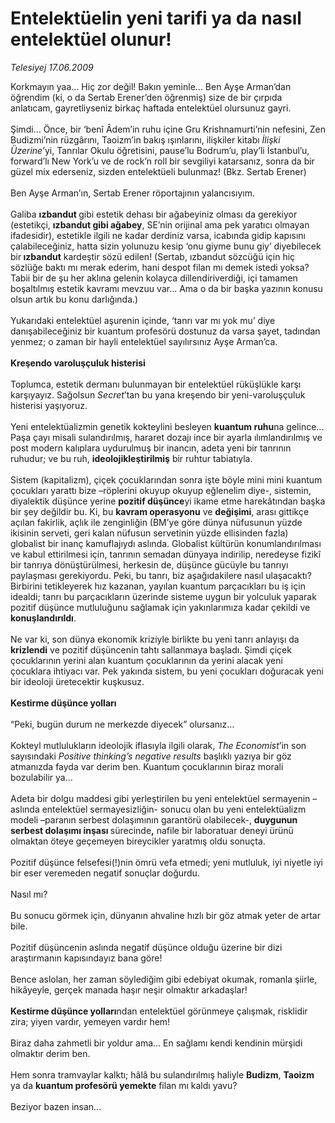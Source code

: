 # Entelektüelin yeni tarifi ya da nasıl entelektüel olunur!

*Telesiyej 17.06.2009*

<div class="taraf_structure_2col_1zq">
<div class="margen_n">



 <p>Korkmayın yaa... Hiç zor değil! Bakın yeminle... Ben Ayşe Arman’dan öğrendim (ki, o da Sertab Erener’den öğrenmiş) size de bir çırpıda anlatıcam, gayretliyseniz birkaç haftada entelektüel olursunuz gayri. <br/><br/>Şimdi... Önce, bir ‘benî Âdem’in ruhu içine Gru Krishnamurti’nin nefesini, Zen Budizmi’nin rüzgârını, Taoizm’in bakış ışınlarını, ilişkiler kitabı <i>İlişki Üzerine</i>’yi, Tanrılar Okulu öğretisini, pause’lu Bodrum’u, play’li İstanbul’u, forward’lı New York’u ve de rock’n roll bir sevgiliyi katarsanız, sonra da bir güzel mix ederseniz, sizden entelektüeli bulunmaz! (Bkz. Sertab Erener) <br/><br/>Ben Ayşe Arman’ın, Sertab Erener röportajının yalancısıyım. <br/><br/>Galiba <b>ızbandut </b>gibi estetik dehası bir ağabeyiniz olması da gerekiyor (estetikçi, <b>ızbandut gibi ağabey</b>, SE’nin orijinal ama pek yaratıcı olmayan ifadesidir), estetikle ilgili ne kadar derdiniz varsa, icabında gidip kapısını çalabileceğiniz, hatta sizin yolunuzu kesip ‘onu giyme bunu giy’ diyebilecek bir<b> ızbandut</b> kardeştir sözü edilen! (Sertab, ızbandut sözcüğü için hiç sözlüğe baktı mı merak ederim, hani despot filan mı demek istedi yoksa? Tabii bir de şu her aklına gelenin kolayca dillendiriverdiği, içi tamamen boşaltılmış estetik kavramı mevzuu var... Ama o da bir başka yazının konusu olsun artık bu konu darlığında.) <br/><br/>Yukarıdaki entelektüel aşurenin içinde, ‘tanrı var mı yok mu’ diye danışabileceğiniz bir kuantum profesörü dostunuz da varsa şayet, tadından yenmez; o zaman bir hayli entelektüel sayılırsınız Ayşe Arman’ca.<b> <br/><br/>Kreşendo varoluşçuluk histerisi</b> <br/><br/>Toplumca, estetik dermanı bulunmayan bir entelektüel rüküşlükle karşı karşıyayız. Sağolsun <i>Secret</i>’tan bu yana kreşendo bir yeni-varoluşçuluk histerisi yaşıyoruz. <br/><br/>Yeni entelektüalizmin genetik kokteylini besleyen <b>kuantum ruhu</b>na gelince... Paşa çayı misali sulandırılmış, hararet dozajı ince bir ayarla ılımlandırılmış ve post modern kalıplara uydurulmuş bir inancın, adeta yeni bir tanrının ruhudur; ve bu ruh, <b>ideolojikleştirilmiş</b> bir ruhtur tabiatıyla. <br/><br/>Sistem (kapitalizm), çiçek çocuklarından sonra işte böyle mini mini kuantum çocukları yarattı bize –röplerini okuyup okuyup eğlenelim diye-, sistemin, diyalektik düşünce yerine <b>pozitif düşünce</b>yi ikame etme harekâtından başka bir şey değildir bu. Ki, bu <b>kavram operasyonu</b> ve <b>değişimi</b>, arası gittikçe açılan fakirlik, açlık ile zenginliğin (BM’ye göre dünya nüfusunun yüzde ikisinin serveti, geri kalan nüfusun servetinin yüzde ellisinden fazla) globalist bir inanç kamuflajıydı aslında. Globalist kültürün konumlandırılması ve kabul ettirilmesi için, tanrının semadan dünyaya indirilip, neredeyse fizikî bir tanrıya dönüştürülmesi, herkesin de, düşünce gücüyle bu tanrıyı paylaşması gerekiyordu. Peki, bu tanrı, biz aşağıdakilere nasıl ulaşacaktı? Birbirini tetikleyerek hız kazanan, yayılan kuantum parçacıkları bu iş için idealdi; tanrı bu parçacıkların üzerinde sisteme uygun bir yolculuk yaparak pozitif düşünce mutluluğunu sağlamak için yakınlarımıza kadar çekildi ve <b>konuşlandırıldı</b>. <br/><br/>Ne var ki, son dünya ekonomik kriziyle birlikte bu yeni tanrı anlayışı da <b>krizlendi</b> ve pozitif düşüncenin tahtı sallanmaya başladı. Şimdi çiçek çocuklarının yerini alan kuantum çocuklarının da yerini alacak yeni çocuklara ihtiyacı var. Pek yakında sistem, bu yeni çocukları doğuracak yeni bir ideoloji üretecektir kuşkusuz.<b> <br/><br/>Kestirme düşünce yolları</b> <br/><br/>“Peki, bugün durum ne merkezde diyecek” olursanız... <br/><br/>Kokteyl mutlulukların ideolojik iflasıyla ilgili olarak, <i>The Economist</i>’in son sayısındaki <i>Positive thinking’s negative results</i> başlıklı yazıya bir göz atmanızda fayda var derim ben. Kuantum çocuklarının biraz morali bozulabilir ya... <br/><br/>Adeta bir dolgu maddesi gibi yerleştirilen bu yeni entelektüel sermayenin –aslında entelektüel sermayesizliğin- sonucu olan bu yeni entelektüalizm modeli –paranın serbest dolaşımının garantörü olabilecek-, <b>duygunun serbest dolaşımı inşası </b>sürecinde<b>,</b> nafile bir laboratuar deneyi ürünü olmaktan öteye geçemeyen bireycikler yaratmış oldu sonuçta. <br/><br/>Pozitif düşünce felsefesi(!)nin ömrü vefa etmedi; yeni mutluluk, iyi niyetle iyi bir eser veremeden negatif sonuçlar doğurdu. <br/><br/>Nasıl mı? <br/><br/>Bu sonucu görmek için, dünyanın ahvaline hızlı bir göz atmak yeter de artar bile. <br/><br/>Pozitif düşüncenin aslında negatif düşünce olduğu üzerine bir dizi araştırmanın kapısındayız bana göre! <br/><br/>Bence aslolan, her zaman söylediğim gibi edebiyat okumak, romanla şiirle, hikâyeyle, gerçek manada haşır neşir olmaktır arkadaşlar! <b><br/><br/>Kestirme düşünce yolları</b>ndan entelektüel görünmeye çalışmak, risklidir zira; yiyen vardır, yemeyen vardır hem! <br/><br/>Biraz daha zahmetli bir yoldur ama... En sağlamı kendi kendinin mürşidi olmaktır derim ben. <br/><br/>Hem sonra tramvaylar kalktı; hâlâ bu sulandırılmış haliyle <b>Budizm</b>, <b>Taoizm</b> ya da <b>kuantum profesörü yemekte</b> filan mı kaldı yavu? <br/><br/>Beziyor bazen insan...</p>
<br/>
<br/>
<br/>



<br/>


<div id="taraf_not">
</div>

</div>


</div>
